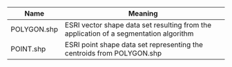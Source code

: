 | Name | Meaning |
| --------|-------|
| POLYGON.shp |ESRI vector shape data set resulting from the application of a segmentation algorithm | 
| POINT.shp | ESRI point shape data set representing the centroids from  POLYGON.shp |
